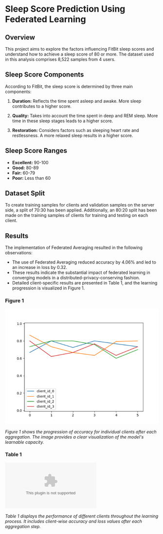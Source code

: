 # Sleep Score Prediction Using Federated Learning

## Overview

This project aims to explore the factors influencing FitBit sleep scores and understand how to achieve a sleep score of 80 or more. The dataset used in this analysis comprises 8,522 samples from 4 users.

## Sleep Score Components

According to FitBit, the sleep score is determined by three main components:

1. **Duration:** Reflects the time spent asleep and awake. More sleep contributes to a higher score.

2. **Quality:** Takes into account the time spent in deep and REM sleep. More time in these sleep stages leads to a higher score.

3. **Restoration:** Considers factors such as sleeping heart rate and restlessness. A more relaxed sleep results in a higher score.

## Sleep Score Ranges

- **Excellent:** 90-100
- **Good:** 80-89
- **Fair:** 60-79
- **Poor:** Less than 60

## Dataset Split

To create training samples for clients and validation samples on the server side, a split of 70:30 has been applied. Additionally, an 80:20 split has been made on the training samples of clients for training and testing on each client.

## Results

The implementation of Federated Averaging resulted in the following observations:

- The use of Federated Averaging reduced accuracy by 4.06% and led to an increase in loss by 0.32.
- These results indicate the substantial impact of federated learning in converging models in a distributed-privacy-conserving fashion.
- Detailed client-specific results are presented in Table 1, and the learning progression is visualized in Figure 1.

### Figure 1

![Learning Progression](./images/acc.png)

*Figure 1 shows the progression of accuracy for individual clients after each aggregation. The image provides a clear visualization of the model's learnable capacity.*

### Table 1

![Performance Client Wise](./images/history.csv)

*Table 1 displays the performance of different clients throughout the learning process. It includes client-wise accuracy and loss values after each aggregation step.*

